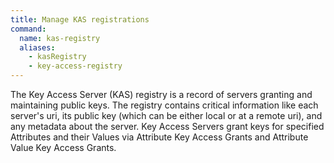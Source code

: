 ```yaml
---
title: Manage KAS registrations
command:
  name: kas-registry
  aliases:
    - kasRegistry
    - key-access-registry
---
```


The Key Access Server (KAS) registry is a record of servers granting and maintaining public keys.
The registry contains critical information like each server's uri, its public key (which can be
either local or at a remote uri), and any metadata about the server. Key Access Servers grant keys
for specified Attributes and their Values via Attribute Key Access Grants and Attribute Value Key
Access Grants.

